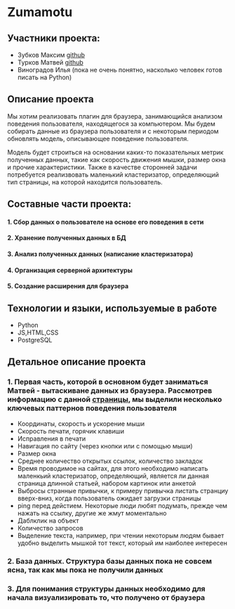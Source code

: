 # Zumamotu

## Участники проекта:
* Зубков Максим [github](https://github.com/maximzubkov)
* Турков Матвей [github](https://github.com/turk0v)
* Виноградов Илья (пока не очень понятно, насколько человек готов писать на Python)

## Описание проекта 
Мы хотим реализовать плагин для браузера, занимающийся анализом поведения пользователя, находящегося за компьютером. Мы будем собирать данные из браузера пользователя и с некоторым периодом обновлять модель, описывающее поведение пользователя. 

Модель будет строиться на основании каких-то показательных метрик полученных данных, такие как скорость движения мышки, размер окна и прочие характеристики. Также в качестве сторонней задачи потребуется реализвовать маленький кластеризатор, определяющий тип страницы, на которой находится пользователь. 

## Составные части проекта:

#### 1. Сбор данных о пользователе на основе его поведения в сети
#### 2. Хранение полученных данных в БД
#### 3. Анализ полученных данных (написание кластеризатора)
#### 4. Организация серверной архитектуры
#### 5. Создание расширения для браузера 

## Технологии и языки, используемые в работе

* Python
* JS,HTML,CSS
* PostgreSQL



## Детальное описание проекта
### 1. Первая часть, которой в основном будет заниматься Матвей - вытаскиване данных из браузера. Рассмотрев информацию с данной [страницы](https://developer.mozilla.org/ru/docs/Web/Events), мы выделили несколько ключевых паттернов поведения пользователя 
* Координаты, скорость и ускорение мыши
* Скорость печати, горячик клавиши
* Исправления в печати
* Навигация по сайту (через кнопки или с помощью мыши)
* Размер окна
* Среднее количество открытых ссылок, количество закладок
* Время проводимое на сайтах, для этого необходимо написать маленкьий кластеризатор, определяющий, является ли данная страница длинной статьей, набором картинок или анкетой
* Выбросы странные привычки, к примеру привычка листать странциу вверх-вниз, когда пользователь ожидает загрузки страницы
* ping перед дейстием. Некоторые люди любят подумать, прежде чем нажать на ссылку, другие же жмут моментально
* Даблклик на объект
* Количество запросов
* Выделение текста, например, при чтении некоторым людям бывает удобно выделить мышкой тот текст, который им наиболее интересен

### 2. База данных. Структура базы данных пока не совсем ясна, так как мы пока не получили данных

### 3. Для понимания структуры данных необходимо для начала визуализировать то, что получено от браузера



